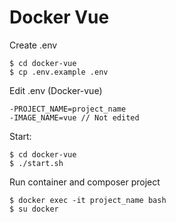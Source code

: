 # Docker Vue

Create .env

    $ cd docker-vue
    $ cp .env.example .env

Edit .env (Docker-vue)

    -PROJECT_NAME=project_name
    -IMAGE_NAME=vue // Not edited

Start:

    $ cd docker-vue
    $ ./start.sh
    
Run container and composer project

    $ docker exec -it project_name bash
    $ su docker
    
